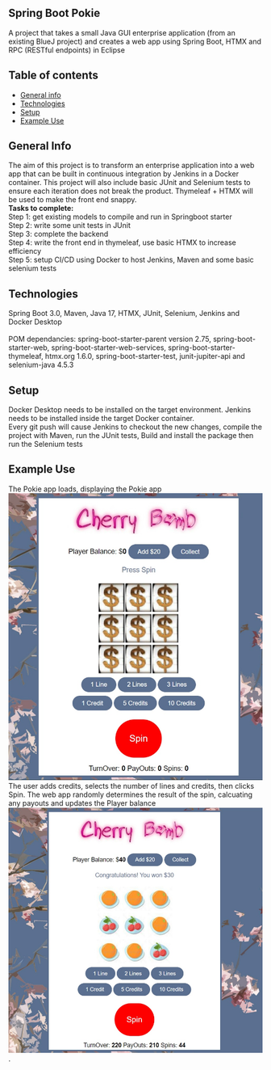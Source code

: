 ## Spring Boot Pokie
A project that takes a small Java GUI enterprise application (from an existing BlueJ project) and creates a web app using Spring Boot, HTMX and RPC (RESTful endpoints) in Eclipse
## Table of contents
* [General info](#general-info)
* [Technologies](#technologies)
* [Setup](#setup)
* [Example Use](#example-use)

## General Info
The aim of this project is to transform an enterprise application into a web app that can be built in continuous integration by Jenkins in a Docker container. This project will also include basic JUnit and Selenium tests to ensure each iteration does not break the product. Thymeleaf + HTMX will be used to make the front end snappy. <br>
<b>Tasks to complete: </b><br>
Step 1: get existing models to compile and run in Springboot starter<br>
Step 2: write some unit tests in JUnit <br>
Step 3: complete the backend <br>
Step 4: write the front end in thymeleaf, use basic HTMX to increase efficiency <br>
Step 5: setup CI/CD using Docker to host Jenkins, Maven and some basic selenium tests
<br>
## Technologies
Spring Boot 3.0, Maven, Java 17, HTMX, JUnit, Selenium, Jenkins and Docker Desktop <br>
<br>
POM dependancies: spring-boot-starter-parent version 2.75, spring-boot-starter-web, spring-boot-starter-web-services, spring-boot-starter-thymeleaf, htmx.org 1.6.0, spring-boot-starter-test, junit-jupiter-api and selenium-java 4.5.3 <br>
## Setup
Docker Desktop needs to be installed on the target environment. Jenkins needs to be installed inside the target Docker container. <br>
Every git push will cause Jenkins to checkout the new changes, compile the project with Maven, run the JUnit tests, Build and install the package then run the Selenium tests
## Example Use
The Pokie app loads, displaying the Pokie app <br>
![PokieStart](/pokie_load.jpg?raw=true "Home Page") <br>
The user adds credits, selects the number of lines and credits, then clicks Spin.
The web app randomly determines the result of the spin, calcuating any payouts and updates the Player balance
![PokieRun](/pokie_example.jpg?raw=true "Example") <br>. 
